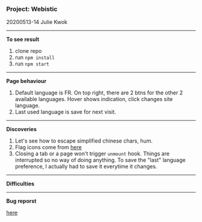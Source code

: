 ### Project: Webistic

20200513-14 Julie Kwok

---

**To see result**

1. clone repo
2. run `npm install`
3. run `npm start`

---

**Page behaviour**

1. Default language is FR. On top right, there are 2 btns for the other 2 available languages. Hover shows indication, click changes site language.
2. Last used language is save for next visit.

---

**Discoveries**

1. Let's see how to escape simplified chinese chars, hum.
2. Flag icons come from [here](https://www.iconfinder.com/iconsets/flags-37)
3. Closing a tab or a page won't trigger `unmount` hook. Things are interrupted so no way of doing anything. To save the "last" language preference, I actually had to save it everytime it changes.

---

**Difficulties**

---

**Bug reporst**

[here](https://github.com/julienemo/thp_next_28_29/issues)
